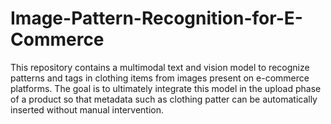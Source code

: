 # Image-Pattern-Recognition-for-E-Commerce

This repository contains a multimodal text and vision model to recognize patterns and tags in clothing items from images present on e-commerce platforms. 
The goal is to ultimately integrate this model in the upload phase of a product so that metadata such as clothing patter can be automatically inserted without manual intervention. 
